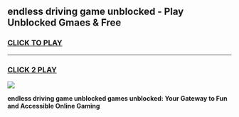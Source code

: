 
## endless driving game unblocked - Play Unblocked Gmaes & Free
<h3>
<a href="https://premium.freeplayer.one?title=endless_driving_game_unblocked&ref=19F">CLICK TO PLAY</a></h3>
<hr>

<h3>
<a href="https://premium.freeplayer.one?title=endless_driving_game_unblocked&ref=19F">CLICK 2 PLAY</a>
  
</h3>

<a href="https://premium.freeplayer.one?title=endless_driving_game_unblocked&ref=19F/"><img src="https://clearcache.store/games.png"></a>


**endless driving game unblocked games unblocked: Your Gateway to Fun and Accessible Online Gaming**
